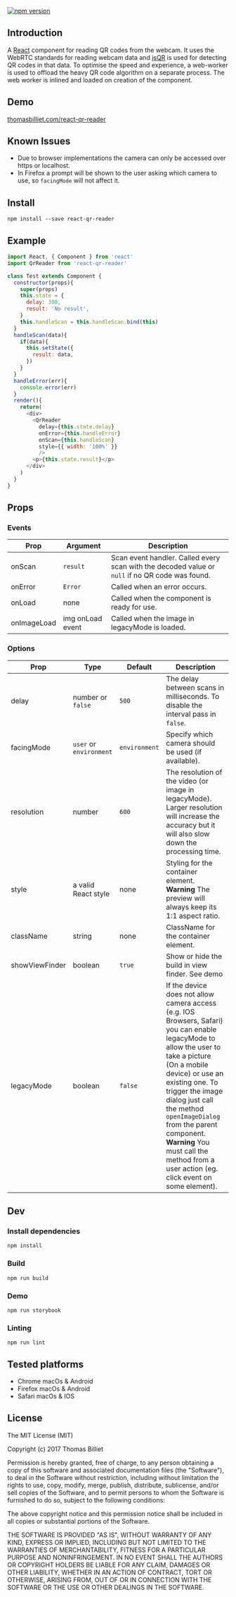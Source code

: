 [![npm version](https://badge.fury.io/js/react-qr-reader.svg)](https://badge.fury.io/js/react-qr-reader)

## Introduction
A [React](https://facebook.github.io/react/) component for reading QR codes from the webcam. It uses the WebRTC standards for reading webcam data and [jsQR](https://github.com/cozmo/jsQR) is used for detecting QR codes in that data. To optimise the speed and experience, a web-worker is used to offload the heavy QR code algorithm on a separate process. The web worker is inlined and loaded on creation of the component.

## Demo
[thomasbilliet.com/react-qr-reader](https://thomasbilliet.com/react-qr-reader)

## Known Issues
- Due to browser implementations the camera can only be accessed over https or localhost.
- In Firefox a prompt will be shown to the user asking which camera to use, so `facingMode` will not affect it.

## Install
`npm install --save react-qr-reader`

## Example

```js
import React, { Component } from 'react'
import QrReader from 'react-qr-reader'

class Test extends Component {
  constructor(props){
    super(props)
    this.state = {
      delay: 300,
      result: 'No result',
    }
    this.handleScan = this.handleScan.bind(this)
  }
  handleScan(data){
    if(data){
      this.setState({
        result: data,
      })
    }
  }
  handleError(err){
    console.error(err)
  }
  render(){
    return(
      <div>
        <QrReader
          delay={this.state.delay}
          onError={this.handleError}
          onScan={this.handleScan}
          style={{ width: '100%' }}
          />
        <p>{this.state.result}</p>
      </div>
    )
  }
}
```

## Props
### Events
| Prop        | Argument         | Description
|-------------|------------------|-------------
| onScan      | `result`         | Scan event handler. Called every scan with the decoded value or `null` if no QR code was found.
| onError     | `Error`          | Called when an error occurs.
| onLoad      | none             | Called when the component is ready for use.
| onImageLoad | img onLoad event | Called when the image in legacyMode is loaded.

### Options
| Prop           | Type                    | Default       | Description
|----------------|-------------------------|---------------|-------------
| delay          | number or `false`       | `500`         | The delay between scans in milliseconds. To disable the interval pass in `false`.
| facingMode     | `user` or `environment` | `environment` | Specify which camera should be used (if available).
| resolution     | number                  | `600`         | The resolution of the video (or image in legacyMode). Larger resolution will increase the accuracy but it will also slow down the processing time.
| style          | a valid React style     | none          | Styling for the container element. **Warning** The preview will always keep its 1:1 aspect ratio.
| className      | string                  | none          | ClassName for the container element.
| showViewFinder | boolean                 | `true`        | Show or hide the build in view finder. See demo
| legacyMode     | boolean                 | `false`       | If the device does not allow camera access (e.g. IOS Browsers, Safari) you can enable legacyMode to allow the user to take a picture (On a mobile device) or use an existing one. To trigger the image dialog just call the method `openImageDialog` from the parent component. **Warning** You must call the method from a user action (eg. click event on some element).


## Dev

### Install dependencies
`npm install`

### Build
`npm run build`

### Demo
`npm run storybook`

### Linting
`npm run lint`

## Tested platforms
- Chrome macOs & Android
- Firefox macOs & Android
- Safari macOs & IOS

## License
The MIT License (MIT)

Copyright (c) 2017 Thomas Billiet

Permission is hereby granted, free of charge, to any person obtaining a copy
of this software and associated documentation files (the "Software"), to deal
in the Software without restriction, including without limitation the rights
to use, copy, modify, merge, publish, distribute, sublicense, and/or sell
copies of the Software, and to permit persons to whom the Software is
furnished to do so, subject to the following conditions:

The above copyright notice and this permission notice shall be included in all
copies or substantial portions of the Software.

THE SOFTWARE IS PROVIDED "AS IS", WITHOUT WARRANTY OF ANY KIND, EXPRESS OR
IMPLIED, INCLUDING BUT NOT LIMITED TO THE WARRANTIES OF MERCHANTABILITY,
FITNESS FOR A PARTICULAR PURPOSE AND NONINFRINGEMENT. IN NO EVENT SHALL THE
AUTHORS OR COPYRIGHT HOLDERS BE LIABLE FOR ANY CLAIM, DAMAGES OR OTHER
LIABILITY, WHETHER IN AN ACTION OF CONTRACT, TORT OR OTHERWISE, ARISING FROM,
OUT OF OR IN CONNECTION WITH THE SOFTWARE OR THE USE OR OTHER DEALINGS IN THE
SOFTWARE.
